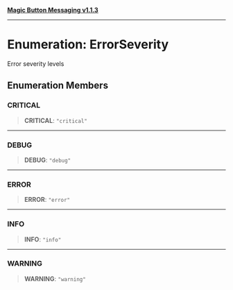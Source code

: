 [**Magic Button Messaging v1.1.3**](../README.md)

***

# Enumeration: ErrorSeverity

Error severity levels

## Enumeration Members

### CRITICAL

> **CRITICAL**: `"critical"`

***

### DEBUG

> **DEBUG**: `"debug"`

***

### ERROR

> **ERROR**: `"error"`

***

### INFO

> **INFO**: `"info"`

***

### WARNING

> **WARNING**: `"warning"`
